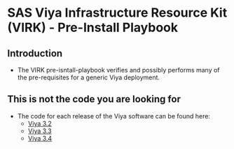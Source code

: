 # SAS Viya Infrastructure Resource Kit (VIRK) - Pre-Install Playbook

## Introduction
* The VIRK pre-isntall-playbook verifies and possibly performs many of the pre-requisites for a generic Viya deployment.

## This is not the code you are looking for
* The code for each release of the Viya software can be found here:
  * [Viya 3.2](https://github.com/sassoftware/virk/tree/viya-3.2)
  * [Viya 3.3](https://github.com/sassoftware/virk/tree/viya-3.3)
  * [Viya 3.4](https://github.com/sassoftware/virk/tree/viya-3.4)
